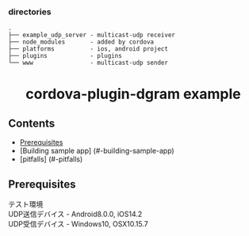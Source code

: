 ### directories
```
.
├── example_udp_server - multicast-udp receiver
├── node_modules       - added by cordova
├── platforms          - ios, android project
├── plugins            - plugins
└── www                - multicast-udp sender
```

<h1 align="center">
  cordova-plugin-dgram example
</h1>

## Contents

- [Prerequisites](#prerequisites)
- [Building sample app] (#-building-sample-app)
- [pitfalls] (#-pitfalls)

## <a name="prerequisites"></a> Prerequisites
テスト環境<br>
UDP送信デバイス - Android8.0.0, iOS14.2<br>
UDP受信デバイス - Windows10, OSX10.15.7<br>
